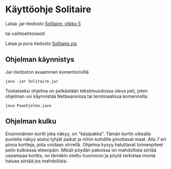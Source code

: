 # Käyttöohje Solitaire

Lataa .jar-tiedosto [Solitaire, viikko 5](https://github.com/OlliSavisalo/ot-harjoitustyo/releases/tag/viikko5)

tai vaihtoehtoisesti

Lataa ja pura tiedosto [Solitaire.zip](https://github.com/OlliSavisalo/ot-harjoitustyo/archive/viikko5.zip)

## Ohjelman käynnistys

Jar-tiedoston avaaminen komentorivillä
```
java -jar Solitaire.jar

```

Toistaiseksi ohjelma on pelkästään tekstimuodossa oleva peli, joten ohjelman voi käynnistää Netbeansissa tai terminaalissa komennolla:
```
java Paaohjelma.java
```

## Ohjelman kulku
Ensimmäinen kortti joka näkyy, on "käsipakka".
Tämän kortin oikealla puolella näkyy aluksi tyhjät paikat ja niihin kohdille pinottavat maat.
Alla 7 eri pinoa kortteja, joita voidaan siirrellä.
Ohjelma kysyy haluttavat toimenpiteet pelin kulkiessa eteenpäin. Mikäli pöydän pakoissa on mahdollista siirtää useampaa korttia, on tämäkin otettu huomioon ja pöytä tarkistaa monta haluaa siirtää jos mahdollista.
